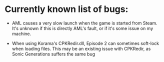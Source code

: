 # Currently known list of bugs:

* AML causes a very slow launch when the game is started from Steam. It's unknown if this is directly AML's fault, or if it's some issue on my machine.

* When using Korama's CPKRedir.dll, Episode 2 can sometimes soft-lock when loading files. This may be an existing issue with CPKRedir, as Sonic Generations suffers the same bug